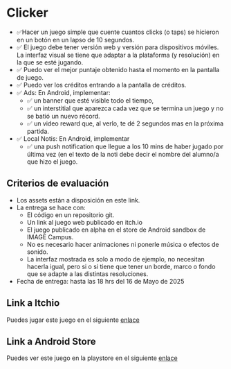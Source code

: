 # Clicker

- ✅Hacer un juego simple que cuente cuantos clicks (o taps) se hicieron en un botón en un lapso de
10 segundos.
- ✅ El juego debe tener versión web y versión para dispositivos móviles. La interfaz visual se tiene
que adaptar a la plataforma (y resolución) en la que se esté jugando.
- ✅ Puedo ver el mejor puntaje obtenido hasta el momento en la pantalla de juego.
- ✅ Puedo ver los créditos entrando a la pantalla de créditos.
- ✅ Ads: En Android, implementar:
  - ✅ un banner que esté visible todo el tiempo,
  - ✅ un interstitial que aparezca cada vez que se termina un juego y no se batió un nuevo récord.
  - ✅ un video reward que, al verlo, te dé 2 segundos mas en la próxima partida.
- ✅ Local Notis: En Android, implementar
  - ✅ una push notification que llegue a los 10 mins de haber jugado por última vez (en el texto de
la noti debe decir el nombre del alumno/a que hizo el juego.

## Criterios de evaluación

- Los assets están a disposición en este link.
- La entrega se hace con:
  - El código en un repositorio git.
  - Un link al juego web publicado en itch.io
  - El juego publicado en alpha en el store de Android sandbox de IMAGE Campus.
  - No es necesario hacer animaciones ni ponerle música o efectos de sonido.
  - La interfaz mostrada es solo a modo de ejemplo, no necesitan hacerla igual, pero si o si tiene
    que tener un borde, marco o fondo que se adapte a las distintas resoluciones.
- Fecha de entrega: hasta las 18 hrs del 16 de Mayo de 2025

## Link a Itchio

Puedes jugar este juego en el siguiente [enlace](https://danielfimiani.itch.io/clicker)

## Link a Android Store

Puedes ver este juego en la playstore en el siguiente [enlace](https://play.google.com/apps/test/com.dfimiani.clicker2/1)
